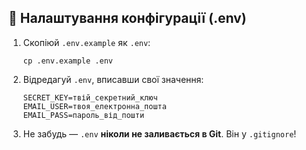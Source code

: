 ## 🔧 Налаштування конфігурації (.env)

1. Скопіюй `.env.example` як `.env`:
   ```
   cp .env.example .env
   ```

2. Відредагуй `.env`, вписавши свої значення:
   ```
   SECRET_KEY=твій_секретний_ключ
   EMAIL_USER=твоя_електронна_пошта
   EMAIL_PASS=пароль_від_пошти
   ```

3. Не забудь — `.env` **ніколи не заливається в Git**. Він у `.gitignore`!
